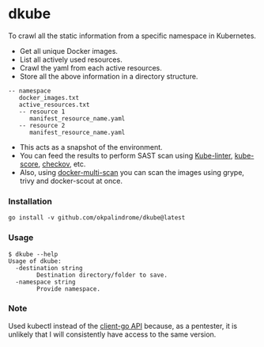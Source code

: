 # dkube

To crawl all the static information from a specific namespace in Kubernetes. 

- Get all unique Docker images.
- List all actively used resources.
- Crawl the yaml from each active resources.
- Store all the above information in a directory structure.

```
-- namespace
   docker_images.txt
   active_resources.txt
   -- resource 1
      manifest_resource_name.yaml
   -- resource 2
      manifest_resource_name.yaml
```

- This acts as a snapshot of the environment.
- You can feed the results to perform SAST scan using [Kube-linter](https://github.com/stackrox/kube-linter), [kube-score](https://github.com/zegl/kube-score), [checkov](https://github.com/bridgecrewio/checkov), etc.
- Also, using [docker-multi-scan](https://github.com/okpalindrome/docker-multi-scan) you can scan the images using grype, trivy and docker-scout at once.


### Installation
```
go install -v github.com/okpalindrome/dkube@latest
```

### Usage
```
$ dkube --help
Usage of dkube:
  -destination string
        Destination directory/folder to save.
  -namespace string
        Provide namespace.
```

### Note
Used kubectl instead of the [client-go API](https://github.com/kubernetes/client-go?tab=readme-ov-file#compatibility-matrix) because, as a pentester, it is unlikely that I will consistently have access to the same version. 
